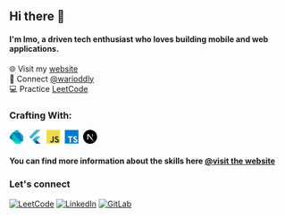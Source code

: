 
<!-- <img src="https://github.com/warioddly/warioddly/blob/main/header_.png" alt="warioddly gitgub header image"/> -->

## Hi there 👋

#### I'm Imo, a driven tech enthusiast who loves building mobile and web applications.

🌐 Visit my [website](https://warioddly.vercel.app/)  
💬 Сonnect [@warioddly](https://linkedin.com/in/warioddly)    
💻 Practice [LeetCode](https://leetcode.com/warioddly/)

### Crafting With:

<p>
<img src="https://github.com/devicons/devicon/blob/master/icons/dart/dart-original.svg" title="Dart"  alt="Dart" width="25" height="25"/>&nbsp;
<img src="https://github.com/devicons/devicon/blob/master/icons/flutter/flutter-original.svg" title="Flutter"  alt="Flutter" width="25" height="25"/>&nbsp;
<img src="https://github.com/devicons/devicon/blob/master/icons/javascript/javascript-original.svg" title="Javascript"  alt="Javascript" width="25" height="25"/>&nbsp;
<img src="https://github.com/devicons/devicon/blob/master/icons/typescript/typescript-original.svg" title="Typescript"  alt="Typescript" width="25" height="25"/>&nbsp;
<img src="https://github.com/devicons/devicon/blob/master/icons/nextjs/nextjs-original.svg" title="Nextjs"  alt="Nextjs" width="25" height="25"/>&nbsp;
</p>

#### You can find more information about the skills here [@visit the website](https://warioddly.vercel.app/)  


### Let's connect

[![LeetCode](https://img.shields.io/badge/LeetCode-000000?style=flat&logo=LeetCode&logoColor=#d16c06)](https://leetcode.com/warioddly/)
[![LinkedIn](https://img.shields.io/badge/linkedin-%230077B5.svg?style=flat&logo=linkedin&logoColor=white)](https://linkedin.com/in/warioddly)
[![GitLab](https://img.shields.io/badge/gitlab-%23181717.svg?style=flat&logo=gitlab&logoColor=white)](https://gitlab.com/warioddly)
